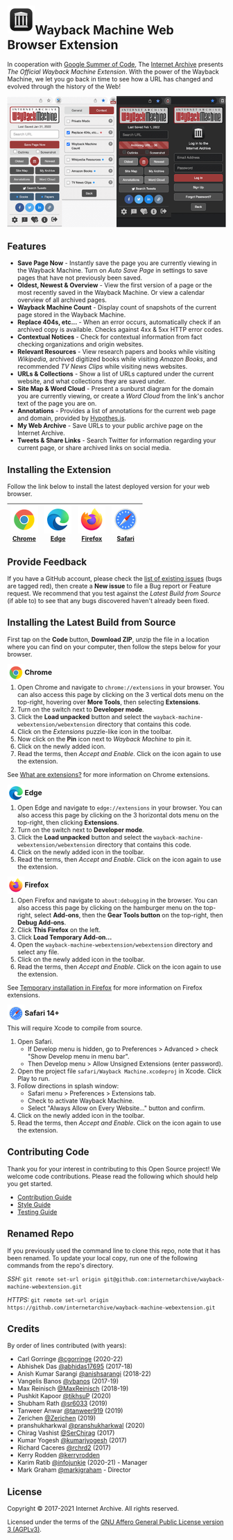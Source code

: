 <img width="64px" align="left" src="webextension/images/app-icon/app-icon128.png">

# Wayback Machine Web Browser Extension

In cooperation with [Google Summer of Code](https://summerofcode.withgoogle.com), The [Internet Archive](https://archive.org) presents *The Official Wayback Machine Extension*. With the power of the Wayback Machine, we let you go back in time to see how a URL has changed and evolved through the history of the Web!

![screenshot](graphics/screenshots/popups.png)


## Features

- **Save Page Now** - Instantly save the page you are currently viewing in the Wayback Machine. Turn on *Auto Save Page* in settings to save pages that have not previously been saved.
- **Oldest, Newest &amp; Overview** - View the first version of a page or the most recently saved in the Wayback Machine. Or view a calendar overview of all archived pages.
- **Wayback Machine Count** - Display count of snapshots of the current page stored in the Wayback Machine.
- **Replace 404s, etc...** - When an error occurs, automatically check if an archived copy is available. Checks against 4xx &amp; 5xx HTTP error codes.
- **Contextual Notices** - Check for contextual information from fact checking organizations and origin websites.
- **Relevant Resources** - View research papers and books while visiting *Wikipedia*, archived digitized books while visiting *Amazon Books*, and recommended *TV News Clips* while visiting news websites.
- **URLs &amp; Collections** - Show a list of URLs captured under the current website, and what collections they are saved under.
- **Site Map &amp; Word Cloud** - Present a sunburst diagram for the domain you are currently viewing, or create a *Word Cloud* from the link's anchor text of the page you are on.
- **Annotations** - Provides a list of annotations for the current web page and domain, provided by [Hypothes.is](https://web.hypothes.is).
- **My Web Archive** - Save URLs to your public archive page on the Internet Archive.
- **Tweets &amp; Share Links** - Search Twitter for information regarding your current page, or share archived links on social media.


## Installing the Extension

Follow the link below to install the latest deployed version for your web browser.

| [![Chrome](webextension/images/about/chrome64.png)<br> Chrome](https://chrome.google.com/webstore/detail/wayback-machine/fpnmgdkabkmnadcjpehmlllkndpkmiak) | [![Edge](webextension/images/about/edge64.png)<br> Edge](https://microsoftedge.microsoft.com/addons/detail/wayback-machine/kjmickeoogghaimmomagaghnogelpcpn) | [![Firefox](webextension/images/about/firefox64.png)<br> Firefox](https://addons.mozilla.org/en-US/firefox/addon/wayback-machine_new/) | [![Safari](webextension/images/about/safari64.png)<br> Safari](https://apps.apple.com/us/app/wayback-machine/id1472432422?mt=12) |
| -- | -- | -- | -- |


## Provide Feedback

If you have a GitHub account, please check the [list of existing issues](https://github.com/internetarchive/wayback-machine-webextension/issues) (bugs are tagged red), then create a **New issue** to file a Bug report or Feature request. We recommend that you test against the _Latest Build from Source_ (if able to) to see that any bugs discovered haven't already been fixed.


## Installing the Latest Build from Source

First tap on the **Code** button, **Download ZIP**, unzip the file in a location where you can find on your computer, then follow the steps below for your browser.

<img width="40px" align="left" src="webextension/images/about/chrome64.png">

### Chrome

1. Open Chrome and navigate to `chrome://extensions` in your browser. You can also access this page by clicking on the 3 vertical dots menu on the top-right, hovering over **More Tools**, then selecting **Extensions**.
2. Turn on the switch next to **Developer mode**.
3. Click the **Load unpacked** button and select the `wayback-machine-webextension/webextension` directory that contains this code.
4. Click on the *Extensions* puzzle-like icon in the toolbar.
5. Now click on the **Pin** icon next to *Wayback Machine* to pin it.
6. Click on the newly added icon.
7. Read the terms, then *Accept and Enable*. Click on the icon again to use the extension.

See [What are extensions?](https://developer.chrome.com/extensions) for more information on Chrome extensions.

<img width="40px" align="left" src="webextension/images/about/edge64.png">

### Edge

1. Open Edge and navigate to `edge://extensions` in your browser. You can also access this page by clicking on the 3 horizontal dots menu on the top-right, then clicking **Extensions**.
2. Turn on the switch next to **Developer mode**.
3. Click the **Load unpacked** button and select the `wayback-machine-webextension/webextension` directory that contains this code.
4. Click on the newly added icon in the toolbar.
5. Read the terms, then *Accept and Enable*. Click on the icon again to use the extension.

<img width="40px" align="left" src="webextension/images/about/firefox64.png">

### Firefox

1. Open Firefox and navigate to `about:debugging` in the browser. You can also access this page by clicking on the hamburger menu on the top-right, select **Add-ons**, then the **Gear Tools button** on the top-right, then **Debug Add-ons**.
2. Click **This Firefox** on the left.
3. Click **Load Temporary Add-on...**
4. Open the `wayback-machine-webextension/webextension` directory and select any file.
5. Click on the newly added icon in the toolbar.
6. Read the terms, then *Accept and Enable*. Click on the icon again to use the extension.

See [Temporary installation in Firefox](https://extensionworkshop.com/documentation/develop/temporary-installation-in-firefox/) for more information on Firefox extensions.

<img width="40px" align="left" src="webextension/images/about/safari64.png">

### Safari 14+

This will require Xcode to compile from source.

1. Open Safari.
   - If Develop menu is hidden, go to Preferences > Advanced > check "Show Develop menu in menu bar".
   - Then Develop menu > Allow Unsigned Extensions (enter password).
2. Open the project file `safari/Wayback Machine.xcodeproj` in Xcode. Click Play to run.
3. Follow directions in splash window:
   - Safari menu > Preferences > Extensions tab.
   - Check to activate Wayback Machine.
   - Select "Always Allow on Every Website..." button and confirm.
4. Click on the newly added icon in the toolbar.
5. Read the terms, then *Accept and Enable*. Click on the icon again to use the extension.


## Contributing Code

Thank you for your interest in contributing to this Open Source project! We welcome code contributions. Please read the following which should help you get started.

- [Contribution Guide](CONTRIBUTING.md)
- [Style Guide](STYLE_GUIDE.md)
- [Testing Guide](TESTING_GUIDE.md)


## Renamed Repo

If you previously used the command line to clone this repo, note that it has been renamed. To update your local copy, run one of the following commands from the repo's directory.

*SSH:* `git remote set-url origin git@github.com:internetarchive/wayback-machine-webextension.git`

*HTTPS:* `git remote set-url origin https://github.com/internetarchive/wayback-machine-webextension.git`


## Credits

By order of lines contributed (with years):

- Carl Gorringe [@cgorringe](https://github.com/cgorringe) (2020-22)
- Abhishek Das [@abhidas17695](https://github.com/abhidas17695) (2017-18)
- Anish Kumar Sarangi [@anishsarangi](https://github.com/anishsarangi) (2018-22)
- Vangelis Banos [@vbanos](https://github.com/vbanos) (2017-19)
- Max Reinisch [@MaxReinisch](https://github.com/maxreinisch) (2018-19)
- Pushkit Kapoor [@tikhsuP](https://github.com/tikhsuP) (2020)
- Shubham Rath [@sr6033](https://github.com/sr6033) (2019)
- Tanweer Anwar [@tanweer919](https://github.com/tanweer919) (2019)
- Zerichen [@Zerichen](https://github.com/Zerichen) (2019)
- pranshukharkwal [@pranshukharkwal](https://github.com/pranshukharkwal) (2020)
- Chirag Vashist [@SerChirag](https://github.com/SerChirag) (2017)
- Kumar Yogesh [@kumarjyogesh](https://github.com/kumarjyogesh) (2017)
- Richard Caceres [@rchrd2](https://github.com/rchrd2) (2017)
- Kerry Rodden [@kerryrodden](https://github.com/kerryrodden)
- Karim Ratib [@infojunkie](https://github.com/infojunkie) (2020-21) - Manager
- Mark Graham [@markjgraham](https://github.com/markjgraham) - Director


## License

Copyright © 2017-2021 Internet Archive. All rights reserved.

Licensed under the terms of the [GNU Affero General Public License version 3 (AGPLv3)](LICENSE).
